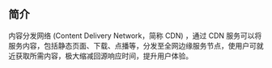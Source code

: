 ---
---

## 简介

内容分发网络 (Content Delivery Network，简称 CDN) ，通过 CDN 服务可以将服务内容，包括静态页面、下载、点播等，分发至全网边缘服务节点，使用户可就近获取所需内容，极大缩减回源响应时间，提升用户体验。